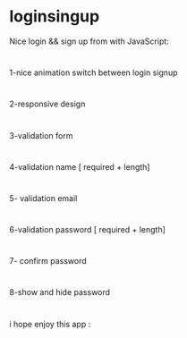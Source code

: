 # loginsingup
Nice login && sign up from with JavaScript:
#
1-nice animation switch between login signup
#
2-responsive design
#
3-validation form
#
4-validation name [ required + length]
#
5- validation email
#
6-validation password [ required + length]
#
7- confirm password
#
8-show and hide password
#
i hope enjoy this app :
